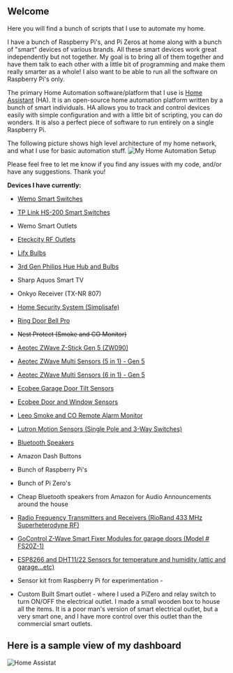 ## Welcome

Here you will find a bunch of scripts that I use to automate my home.

I have a bunch of Raspberry Pi's, and Pi Zeros at home along with a bunch of "smart" devices of various brands. All these smart devices work great independently but not together. My goal is to bring all of them together and have them talk to each other with a little bit of programming and make them really smarter as a whole! I also want to be able to run all the software on Raspberry Pi's only.

The primary Home Automation software/platform that I use is [Home Assistant](https://home-assistant.io/) (HA). It is an open-source home automation platform written by a bunch of smart individuals. HA allows you to track and control devices easily with simple configuration and with a little bit of scripting, you can do wonders. It is also a perfect piece of software to run entirely on a single Raspberry Pi.

The following picture shows high level architecture of my home network, and what I use for basic automation stuff.
![My Home Automation Setup](https://github.com/skalavala/smarthome/blob/master/images/Home%20Automation%20Setup%20-%20Kalavala.jpg)

Please feel free to let me know if you find any issues with my code, and/or have any suggestions. Thank you!

**Devices I have currently:**

* <a href="http://amzn.to/2pairYc">Wemo Smart Switches</a>

* <a href="http://amzn.to/2qeilPx">TP Link HS-200 Smart Switches</a>

* Wemo Smart Outlets

* <a href="http://amzn.to/2pTIDFA">Eteckcity RF Outlets</a>

* <a href="http://amzn.to/2pTWaNm">Lifx Bulbs</a>

* <a href="http://amzn.to/2qefqX6">3rd Gen Philips Hue Hub and Bulbs</a>

* Sharp Aquos Smart TV

* Onkyo Receiver (TX-NR 807)

* <a href="http://amzn.to/2pTIpyv">Home Security System (Simplisafe)</a>

* <a href="http://amzn.to/2pVmS6y">Ring Door Bell Pro</a>

* ~~Nest Protect (Smoke and CO Monitor)~~

* <a href="http://amzn.to/2pa9uhO">Aeotec ZWave Z-Stick Gen 5 (ZW090)</a>

* <a href="http://amzn.to/2qdYUqa">Aeotec ZWave Multi Sensors (5 in 1) - Gen 5</a>

* <a href="http://amzn.to/2pV5yOT">Aeotec ZWave Multi Sensors (6 in 1) - Gen 5</a>

* <a href="http://amzn.to/2pTKVEL">Ecobee Garage Door Tilt Sensors</a>

* <a href="http://amzn.to/2pohSpI">Ecobee Door and Window Sensors</a>

* <a href="http://amzn.to/2papVuj">Leeo Smoke and CO Remote Alarm Monitor</a>

* <a href="http://amzn.to/2pV6SkH">Lutron Motion Sensors (Single Pole and 3-Way Switches) </a>

* <a href="http://amzn.to/2pU2V1Y">Bluetooth Speakers</a>

* Amazon Dash Buttons

* Bunch of Raspberry Pi's

* Bunch of Pi Zero's

* Cheap Bluetooth speakers from Amazon for Audio Announcements around the house

* <a href="http://amzn.to/2qe8PMo"> Radio Frequency Transmitters and Receivers (RioRand 433 MHz Superheterodyne RF)</a>

* <a href="http://amzn.to/2pV2wu1">GoControl Z-Wave Smart Fixer Modules for garage doors (Model # FS20Z-1)</a>

* <a href="http://amzn.to/2pV60wx">ESP8266 and DHT11/22 Sensors for temperature and humidity (attic and garage...etc)</a>

* Sensor kit from Raspberry Pi for experimentation - 

* Custom Built Smart outlet - where I used a PiZero and relay switch to turn ON/OFF the electrical outlet. I made a small wooden box to house all the items. It is a poor man's version of smart electrical outlet, but a very smart one, and I have more control over this outlet than the commercial smart outlets.


## Here is a sample view of my dashboard

<img src="https://github.com/skalavala/smarthome/blob/master/images/homeassistant.jpg" alt="Home Assistat" />
